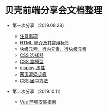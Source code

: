 # 贝壳前端分享会文档整理


* 第一次分享（2019.09.28）
  * [注意事项](./1st/注意事项.md)
  * [HTML 简介及其常用标签](./1st/HTML简介及常用标签/HTML简介及常用标签.pdf)
  * [块级元素、行内元素、行块级元素](./1st/块级元素、行内元素和行内块级元素/块级元素、行内元素和行内块级元素.md)
  * [CSS 选择器](./1st/CSS选择器/css选择器-刘旭.pptx)
  * [CSS 盒模型](./1st/CSS盒模型/css盒模型.md)
  * [display 属性](./1st/display属性/display属性.md)
  * [网页渲染步骤](./1st/网页渲染步骤/网页渲染步骤.md)
  * [CSS 居中方法](./1st/CSS居中)
  
* 第二次分享（2019.10.11）
  * [Vue 环境安装指南](./2nd/Vue环境安装指南.md)
